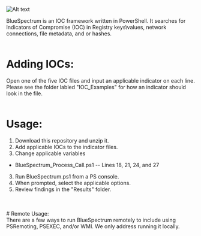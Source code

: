 ![Alt text](https://github.com/WiredPulse/BlueSpectrum/blob/master/Screenshots/BlueSpectrum.PNG?raw=true "Optional Title")


BlueSpectrum is an IOC framework written in PowerShell. It searches for Indicators of Compromise (IOC) in Registry keys\values, network connections, file metadata, and or hashes. 
<br>
<br>
# Adding IOCs:<br>
Open one of the five IOC files and input an applicable indicator on each line. Please see the folder labled "IOC_Examples" for how an indicator should look in the file. 
<br>
<br>
# Usage:<br>
1) Download this repository and unzip it.<br>
2) Add applicable IOCs to the indicator files.<br>
3) Change applicable variables
- BlueSpectrum_Process_Call.ps1 -- Lines 18, 21, 24, and 27
3) Run BlueSpectrum.ps1 from a PS console.<br>
4) When prompted, select the applicable options.<br>
5) Review findings in the "Results" folder.<br>
<br>
<br>
# Remote Usage:<br>
There are a few ways to run BlueSpectrum remotely to include using PSRemoting, PSEXEC, and/or WMI. We only address running it locally. 
